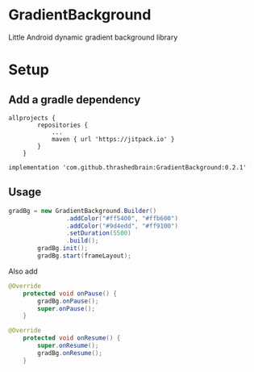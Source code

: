 # GradientBackground

Little Android dynamic gradient background library

# Setup

## Add a gradle dependency

```
allprojects {
		repositories {
			...
			maven { url 'https://jitpack.io' }
		}
	}
```

```
implementation 'com.github.thrashedbrain:GradientBackground:0.2.1'
```

## Usage 

```java
gradBg = new GradientBackground.Builder()
                .addColor("#ff5400", "#ffb600")
                .addColor("#9d4edd", "#ff9100")
                .setDuration(5500)
                .build();
        gradBg.init();
        gradBg.start(frameLayout);
```

Also add

```java
@Override
    protected void onPause() {
        gradBg.onPause();
        super.onPause();
    }
```

```java
@Override
    protected void onResume() {
        super.onResume();
        gradBg.onResume();
    }
```
